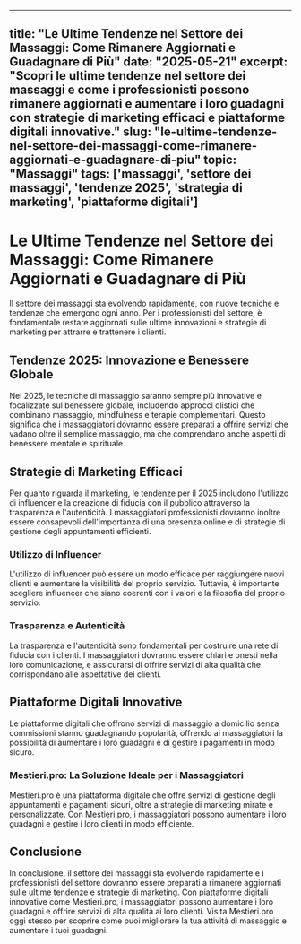 
---
title: "Le Ultime Tendenze nel Settore dei Massaggi: Come Rimanere Aggiornati e Guadagnare di Più"
date: "2025-05-21"
excerpt: "Scopri le ultime tendenze nel settore dei massaggi e come i professionisti possono rimanere aggiornati e aumentare i loro guadagni con strategie di marketing efficaci e piattaforme digitali innovative."
slug: "le-ultime-tendenze-nel-settore-dei-massaggi-come-rimanere-aggiornati-e-guadagnare-di-piu"
topic: "Massaggi"
tags: ['massaggi', 'settore dei massaggi', 'tendenze 2025', 'strategia di marketing', 'piattaforme digitali']
---

# Le Ultime Tendenze nel Settore dei Massaggi: Come Rimanere Aggiornati e Guadagnare di Più

Il settore dei massaggi sta evolvendo rapidamente, con nuove tecniche e tendenze che emergono ogni anno. Per i professionisti del settore, è fondamentale restare aggiornati sulle ultime innovazioni e strategie di marketing per attrarre e trattenere i clienti.

## Tendenze 2025: Innovazione e Benessere Globale

Nel 2025, le tecniche di massaggio saranno sempre più innovative e focalizzate sul benessere globale, includendo approcci olistici che combinano massaggio, mindfulness e terapie complementari. Questo significa che i massaggiatori dovranno essere preparati a offrire servizi che vadano oltre il semplice massaggio, ma che comprendano anche aspetti di benessere mentale e spirituale.

## Strategie di Marketing Efficaci

Per quanto riguarda il marketing, le tendenze per il 2025 includono l'utilizzo di influencer e la creazione di fiducia con il pubblico attraverso la trasparenza e l'autenticità. I massaggiatori professionisti dovranno inoltre essere consapevoli dell'importanza di una presenza online e di strategie di gestione degli appuntamenti efficienti.

### Utilizzo di Influencer

L'utilizzo di influencer può essere un modo efficace per raggiungere nuovi clienti e aumentare la visibilità del proprio servizio. Tuttavia, è importante scegliere influencer che siano coerenti con i valori e la filosofia del proprio servizio.

### Trasparenza e Autenticità

La trasparenza e l'autenticità sono fondamentali per costruire una rete di fiducia con i clienti. I massaggiatori dovranno essere chiari e onesti nella loro comunicazione, e assicurarsi di offrire servizi di alta qualità che corrispondano alle aspettative dei clienti.

## Piattaforme Digitali Innovative

Le piattaforme digitali che offrono servizi di massaggio a domicilio senza commissioni stanno guadagnando popolarità, offrendo ai massaggiatori la possibilità di aumentare i loro guadagni e di gestire i pagamenti in modo sicuro.

### Mestieri.pro: La Soluzione Ideale per i Massaggiatori

Mestieri.pro è una piattaforma digitale che offre servizi di gestione degli appuntamenti e pagamenti sicuri, oltre a strategie di marketing mirate e personalizzate. Con Mestieri.pro, i massaggiatori possono aumentare i loro guadagni e gestire i loro clienti in modo efficiente.

## Conclusione

In conclusione, il settore dei massaggi sta evolvendo rapidamente e i professionisti del settore dovranno essere preparati a rimanere aggiornati sulle ultime tendenze e strategie di marketing. Con piattaforme digitali innovative come Mestieri.pro, i massaggiatori possono aumentare i loro guadagni e offrire servizi di alta qualità ai loro clienti. Visita Mestieri.pro oggi stesso per scoprire come puoi migliorare la tua attività di massaggio e aumentare i tuoi guadagni.

